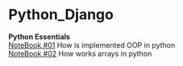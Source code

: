 # Python_Django
  
**Python Essentials**  
[NoteBook #01](./OOP.ipynb) How is implemented OOP in python  
[NoteBook #02](./Arrays.ipynb) How works arrays in python  
